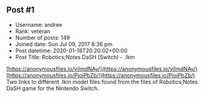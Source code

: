 ## Post #1
- Username: andree
- Rank: veteran
- Number of posts: 149
- Joined date: Sun Jul 09, 2017 8:36 pm
- Post datetime: 2020-01-18T20:20:02+00:00
- Post Title: Robotics;Notes DaSH (Switch) - .lkm

[https://anonymousfiles.io/viImdNAy/](https://anonymousfiles.io/viImdNAy/)
[https://anonymousfiles.io/PjoiPbZb/](https://anonymousfiles.io/PjoiPbZb/)
Two links to different .lkm model files found from the files of Robotics;Notes DaSH game for the Nintendo Switch.
